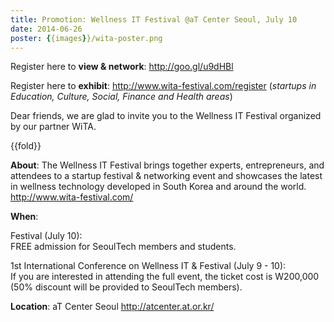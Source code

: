 ```yaml
---
title: Promotion: Wellness IT Festival @aT Center Seoul, July 10
date: 2014-06-26
poster: {{images}}/wita-poster.png
---
```

Register here to **view & network**: <http://goo.gl/u9dHBl>

Register here to **exhibit**: <http://www.wita-festival.com/register>
(*startups in Education, Culture, Social, Finance and Health areas*)


Dear friends, we are glad to invite you to the Wellness IT Festival
organized by our partner WiTA. 

{{fold}}

**About**: The Wellness IT Festival brings together experts,
entrepreneurs, and attendees to a startup festival & networking event
and showcases the latest in wellness technology developed in South Korea
and around the world.\
<http://www.wita-festival.com/>

**When**: 

Festival (July 10):\
FREE admission for SeoulTech members and students.

1st International Conference on Wellness IT & Festival (July 9 - 10):\
If you are interested in attending the full event, the ticket cost is
W200,000 (50% discount will be provided to SeoulTech members).

**Location**: aT Center Seoul <http://atcenter.at.or.kr/>



